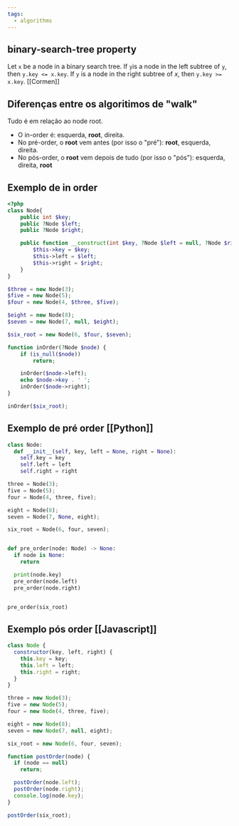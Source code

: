 ```yaml
---
tags:
  - algorithms
---
```


## binary-search-tree property
Let `x` be a node in a binary search tree. If `y`is a node in the left subtree of `y`, then `y.key <= x.key`. If `y` is a node in the right subtree of *x*, then `y.key >= x.key`.  [[Cormen]]

## Diferenças entre os algoritimos de "walk"

Tudo é em relação ao node root.

- O in-order é: esquerda, **root**, direita.
- No pré-order, o **root** vem antes (por isso o "pré"): **root**, esquerda, direita.
- No pós-order, o **root** vem depois de tudo (por isso o "pós"): esquerda, direita, **root**
## Exemplo de in order

```php
<?php
class Node{
    public int $key;
    public ?Node $left;
    public ?Node $right;

    public function __construct(int $key, ?Node $left = null, ?Node $right = null) {
        $this->key = $key;
        $this->left = $left;
        $this->right = $right;
    }
}

$three = new Node(3);
$five = new Node(5);
$four = new Node(4, $three, $five);

$eight = new Node(8);
$seven = new Node(7, null, $eight);

$six_root = new Node(6, $four, $seven);

function inOrder(?Node $node) {
    if (is_null($node))
        return;

    inOrder($node->left);
    echo $node->key . ' ';
    inOrder($node->right);
}

inOrder($six_root);
```

## Exemplo de pré order [[Python]]

```python
class Node:
  def __init__(self, key, left = None, right = None):
    self.key = key
    self.left = left
    self.right = right

three = Node(3);
five = Node(5);
four = Node(4, three, five);

eight = Node(8);
seven = Node(7, None, eight);

six_root = Node(6, four, seven);


def pre_order(node: Node) -> None:
  if node is None:
    return

  print(node.key)
  pre_order(node.left)
  pre_order(node.right)


pre_order(six_root)
```

## Exemplo pós order [[Javascript]]

```javascript
class Node {
  constructor(key, left, right) {
    this.key = key;
    this.left = left;
    this.right = right;
  }
}

three = new Node(3);
five = new Node(5);
four = new Node(4, three, five);

eight = new Node(8);
seven = new Node(7, null, eight);

six_root = new Node(6, four, seven);

function postOrder(node) {
  if (node == null)
    return;

  postOrder(node.left);
  postOrder(node.right);
  console.log(node.key);
}

postOrder(six_root);
```
